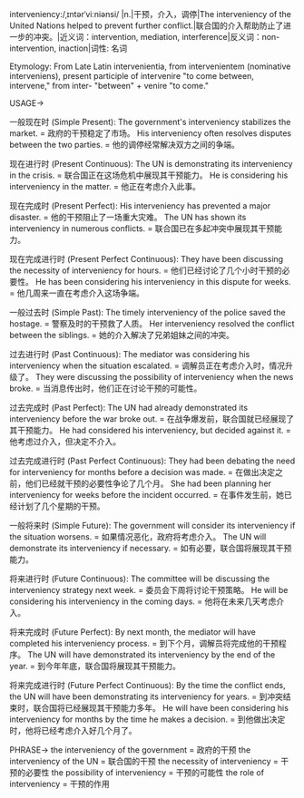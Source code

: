 interveniency:/ˌɪntərˈviːniənsi/
|n.|干预，介入，调停|The interveniency of the United Nations helped to prevent further conflict.|联合国的介入帮助防止了进一步的冲突。|近义词：intervention, mediation, interference|反义词：non-intervention, inaction|词性: 名词

Etymology:
From Late Latin intervenientia, from intervenientem (nominative interveniens), present participle of intervenire "to come between, intervene," from inter- "between" + venire "to come."

USAGE->

一般现在时 (Simple Present):
The government's interveniency stabilizes the market. = 政府的干预稳定了市场。
His interveniency often resolves disputes between the two parties. = 他的调停经常解决双方之间的争端。

现在进行时 (Present Continuous):
The UN is demonstrating its interveniency in the crisis. = 联合国正在这场危机中展现其干预能力。
He is considering his interveniency in the matter. = 他正在考虑介入此事。

现在完成时 (Present Perfect):
His interveniency has prevented a major disaster. = 他的干预阻止了一场重大灾难。
The UN has shown its interveniency in numerous conflicts. = 联合国已在多起冲突中展现其干预能力。

现在完成进行时 (Present Perfect Continuous):
They have been discussing the necessity of interveniency for hours. = 他们已经讨论了几个小时干预的必要性。
He has been considering his interveniency in this dispute for weeks. = 他几周来一直在考虑介入这场争端。

一般过去时 (Simple Past):
The timely interveniency of the police saved the hostage. = 警察及时的干预救了人质。
Her interveniency resolved the conflict between the siblings. = 她的介入解决了兄弟姐妹之间的冲突。


过去进行时 (Past Continuous):
The mediator was considering his interveniency when the situation escalated. = 调解员正在考虑介入时，情况升级了。
They were discussing the possibility of interveniency when the news broke. = 当消息传出时，他们正在讨论干预的可能性。

过去完成时 (Past Perfect):
The UN had already demonstrated its interveniency before the war broke out. = 在战争爆发前，联合国就已经展现了其干预能力。
He had considered his interveniency, but decided against it. = 他考虑过介入，但决定不介入。


过去完成进行时 (Past Perfect Continuous):
They had been debating the need for interveniency for months before a decision was made. = 在做出决定之前，他们已经就干预的必要性争论了几个月。
She had been planning her interveniency for weeks before the incident occurred. = 在事件发生前，她已经计划了几个星期的干预。

一般将来时 (Simple Future):
The government will consider its interveniency if the situation worsens. = 如果情况恶化，政府将考虑介入。
The UN will demonstrate its interveniency if necessary. = 如有必要，联合国将展现其干预能力。

将来进行时 (Future Continuous):
The committee will be discussing the interveniency strategy next week. = 委员会下周将讨论干预策略。
He will be considering his interveniency in the coming days. = 他将在未来几天考虑介入。


将来完成时 (Future Perfect):
By next month, the mediator will have completed his interveniency process. = 到下个月，调解员将完成他的干预程序。
The UN will have demonstrated its interveniency by the end of the year. = 到今年年底，联合国将展现其干预能力。


将来完成进行时 (Future Perfect Continuous):
By the time the conflict ends, the UN will have been demonstrating its interveniency for years. = 到冲突结束时，联合国将已经展现其干预能力多年。
He will have been considering his interveniency for months by the time he makes a decision. = 到他做出决定时，他将已经考虑介入好几个月了。

PHRASE->
the interveniency of the government = 政府的干预
the interveniency of the UN = 联合国的干预
the necessity of interveniency = 干预的必要性
the possibility of interveniency = 干预的可能性
the role of interveniency = 干预的作用
